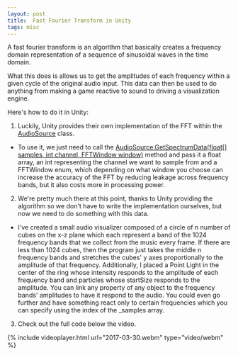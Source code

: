 ```yaml
---
layout: post
title:  Fast Fourier Transform in Unity
tags: misc
---
```


A fast fourier transform is an algorithm that basically creates a frequency domain representation of a sequence of sinusoidal waves in the time domain.

What this does is allows us to get the amplitudes of each frequency within a given cycle of the original audio input.  This data can then be used to do anything from making a game reactive to sound to driving a visualization engine.

Here's how to do it in Unity:

1. Luckily, Unity provides their own implementation of the FFT within the [AudioSource](https://docs.unity3d.com/ScriptReference/AudioSource.html) class.
  - To use it, we just need to call the [AudioSource.GetSpectrumData(float[] samples, int channel, FFTWindow window)](https://docs.unity3d.com/ScriptReference/AudioSource.GetSpectrumData.html) method and pass it a float array, an int representing the channel we want to sample from and a FFTWindow enum, which depending on what window you choose can increase the accuracy of the FFT by reducing leakage across frequency bands, but it also costs more in processing power.
  <script src="https://gist.github.com/alec-chan/733d687f0bc7d24f7728f360ba88192e.js"></script>

2. We're pretty much there at this point, thanks to Unity providing the algorithm so we don't have to write the implementation ourselves, but now we need to do something with this data.
  - I've created a small audio visualizer composed of a circle of n number of cubes on the x-z plane which each represent a band of the 1024 frequency bands that we collect from the music every frame.  If there are less than 1024 cubes, then the program just takes the middle n frequency bands and stretches the cubes' y axes proportionally to the amplitude of that frequency. Additionally, I placed a Point Light in the center of the ring whose intensity responds to the amplitude of each frequency band and particles whose startSize responds to the amplitude. You can link any property of any object to the frequency bands' amplitudes to have it respond to the audio.  You could even go further and have something react only to certain frequencies which you can specify using the index of the _samples array.

3. Check out the full code below the video.

  {% include videoplayer.html url="2017-03-30.webm" type="video/webm" %}

<script src="https://gist.github.com/alec-chan/a0fd27080996763ee2829c01a820b24e.js"></script>


